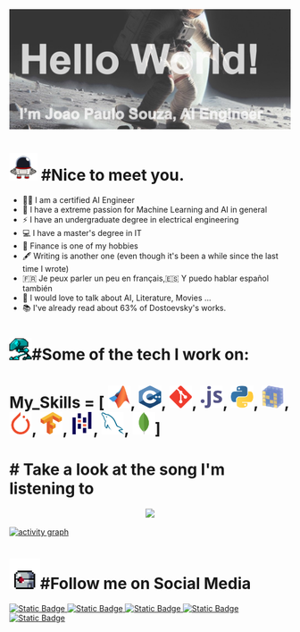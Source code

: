 <img src="https://github.com/joaopaulo-souza/joaopaulo-souza/blob/master/images/image0.jpg">

<h1><img src="https://github.com/joaopaulo-souza/joaopaulo-souza/blob/master/images/robotq.gif"width="50" height="50"> #Nice to meet you. </h1>

- 🧑‍💻 I am a certified AI Engineer 
- 🧠 I have a extreme passion for Machine Learning and AI in general 
- ⚡️ I have an undergraduate degree in electrical engineering
- 💻 I have a master's degree in IT 
- 💸 Finance is one of my hobbies 
- 🖋️ Writing is another one (even though it's been a while since the last time I wrote)
- 🇫🇷 Je peux parler un peu en français,🇪🇸 Y puedo hablar español también
- 💬 I would love to talk about AI, Literature, Movies ... 
- 📚 I've already read about 63% of Dostoevsky's works.

<h1> <img src="https://github.com/joaopaulo-souza/joaopaulo-souza/blob/master/images/robot_walk.gif" width="40" height="40"><b>#Some of the tech I work on:</b></h1> 
<h1>
My_Skills = [
<img src="https://github.com/joaopaulo-souza/joaopaulo-souza/blob/master/images/Icons/matlab.svg" width="40" height="40">,
<!--<img src="https://github.com/joaopaulo-souza/joaopaulo-souza/blob/master/images/Icons/c-1.svg" width="40" height="40">,-->
<img src="https://github.com/joaopaulo-souza/joaopaulo-souza/blob/master/images/Icons/c.svg" width="40" height="40">,
<img src="https://github.com/joaopaulo-souza/joaopaulo-souza/blob/master/images/Icons/git-scm-icon.svg" width="40" height="40">,
<img src="https://github.com/joaopaulo-souza/joaopaulo-souza/blob/master/images/Icons/javascript-icon.svg" width="40" height="40">,
<img src="https://github.com/joaopaulo-souza/joaopaulo-souza/blob/master/images/Icons/python-icon.svg" width="40" height="40">,
<img src="https://github.com/joaopaulo-souza/joaopaulo-souza/blob/master/images/Icons/numpy-icon.svg" width="40" height="40">,
<img src="https://github.com/joaopaulo-souza/joaopaulo-souza/blob/master/images/Icons/pytorch-icon.svg" width="40" height="40">,
<img src="https://github.com/joaopaulo-souza/joaopaulo-souza/blob/master/images/Icons/tensorflow-icon.svg" width="40" height="40">,
<img src="https://github.com/joaopaulo-souza/joaopaulo-souza/blob/master/images/Icons/pandas.svg" width="40" height="40">,
<!--<img src="https://github.com/joaopaulo-souza/joaopaulo-souza/blob/master/images/Icons/matplotlib-1.svg" width="40" height="40">,-->
<img src="https://github.com/joaopaulo-souza/joaopaulo-souza/blob/master/images/Icons/mysql-icon.svg" width="40" height="40">,
<img src="https://github.com/joaopaulo-souza/joaopaulo-souza/blob/master/images/Icons/mongodb-icon.svg" width="40" height="40">]
</h1>


<h1> # Take a look at the song I'm listening to</h1>
<!--
<p align="center">
  <img src="https://spotify-github-profile.vercel.app/api/view?uid=11147618695&cover_image=true&theme=novatorem&show_offline=true&background_color=121212&interchange=false&bar_color=53b14f&bar_color_cover=false">
</p>
-->
<p align="center">
  <img src="https://spotify-recently-played-readme.vercel.app/api?user=11147618695&count=5">
</p>

[![activity graph](https://github-readme-activity-graph.vercel.app/graph?username=joaopaulo-souza&theme=github-dark-dimmed&custom_title=joaopaulo-souza%20Activity%20Graph&hide_border=true)](https://github.com/ashutosh00710/github-readme-activity-graph)


<h1><img src="https://github.com/joaopaulo-souza/joaopaulo-souza/blob/master/images/machine9q.gif" width="55" height="55">#Follow me on Social Media </h1>

<a href="https://www.instagram.com/joaopaulo.ces/">
<img alt="Static Badge" src="https://img.shields.io/badge/Instagram-darkslategray?style=flat&logo=instagram&logoColor=deeppink&logoSize=auto&labelColor=darkslategray" height="40">
</a>

<a href="https://www.linkedin.com/">
<img alt="Static Badge" src="https://img.shields.io/badge/LinkedIn-darkslategray?style=flat&logo=linkedin&logoColor=%230e76a8&logoSize=auto&labelColor=darkslategray" height="40">
</a>

<a href="https://buymeacoffee.com/">
<img alt="Static Badge" src="https://img.shields.io/badge/BuyMeACoffee-darkslategray?style=flat&logo=buymeacoffee&logoColor=fde910&logoSize=auto&labelColor=darkslategray" height="40">
</a>

<a href="https://dev.to/">
<img alt="Static Badge" src="https://img.shields.io/badge/DevTo-darkslategray?style=flat&logo=dev.to&logoColor=white&logoSize=auto&labelColor=darkslategray" height="40">
</a>

<a href="https://x.com/">
<img alt="Static Badge" src="https://img.shields.io/badge/-darkslategray?style=flat&logo=X&logoColor=white&logoSize=auto&labelColor=darkslategray" height="40">
</a>
